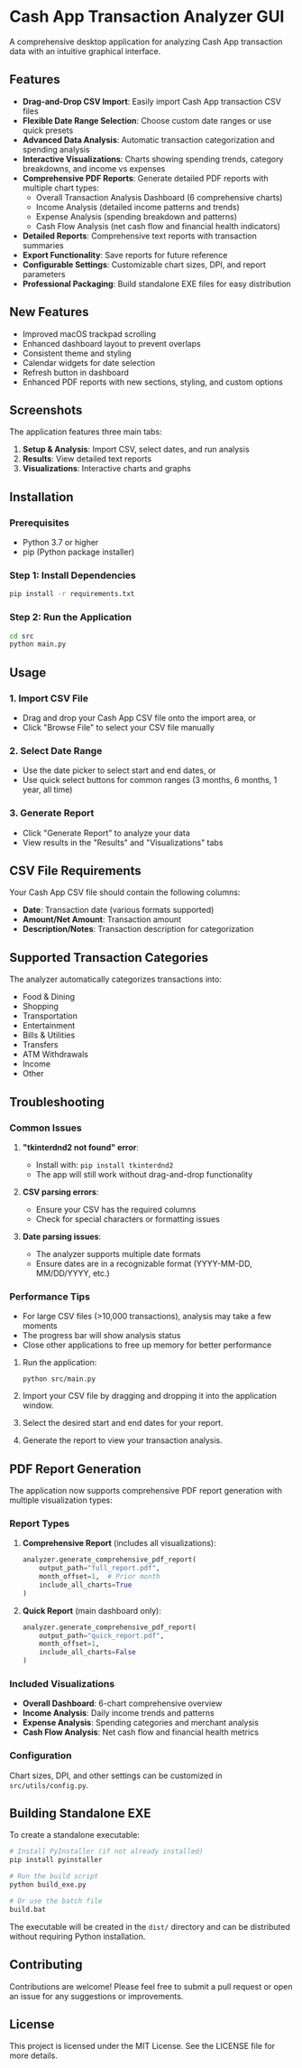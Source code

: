 # Cash App Transaction Analyzer GUI

A comprehensive desktop application for analyzing Cash App transaction data with an intuitive graphical interface.

## Features

- **Drag-and-Drop CSV Import**: Easily import Cash App transaction CSV files
- **Flexible Date Range Selection**: Choose custom date ranges or use quick presets
- **Advanced Data Analysis**: Automatic transaction categorization and spending analysis
- **Interactive Visualizations**: Charts showing spending trends, category breakdowns, and income vs expenses
- **Comprehensive PDF Reports**: Generate detailed PDF reports with multiple chart types:
  - Overall Transaction Analysis Dashboard (6 comprehensive charts)
  - Income Analysis (detailed income patterns and trends)
  - Expense Analysis (spending breakdown and patterns) 
  - Cash Flow Analysis (net cash flow and financial health indicators)
- **Detailed Reports**: Comprehensive text reports with transaction summaries
- **Export Functionality**: Save reports for future reference
- **Configurable Settings**: Customizable chart sizes, DPI, and report parameters
- **Professional Packaging**: Build standalone EXE files for easy distribution

## New Features
- Improved macOS trackpad scrolling
- Enhanced dashboard layout to prevent overlaps
- Consistent theme and styling
- Calendar widgets for date selection
- Refresh button in dashboard
- Enhanced PDF reports with new sections, styling, and custom options

## Screenshots

The application features three main tabs:
1. **Setup & Analysis**: Import CSV, select dates, and run analysis
2. **Results**: View detailed text reports
3. **Visualizations**: Interactive charts and graphs

## Installation

### Prerequisites
- Python 3.7 or higher
- pip (Python package installer)

### Step 1: Install Dependencies
```bash
pip install -r requirements.txt
```

### Step 2: Run the Application
```bash
cd src
python main.py
```

## Usage

### 1. Import CSV File
- Drag and drop your Cash App CSV file onto the import area, or
- Click "Browse File" to select your CSV file manually

### 2. Select Date Range
- Use the date picker to select start and end dates, or
- Use quick select buttons for common ranges (3 months, 6 months, 1 year, all time)

### 3. Generate Report
- Click "Generate Report" to analyze your data
- View results in the "Results" and "Visualizations" tabs

## CSV File Requirements

Your Cash App CSV file should contain the following columns:
- **Date**: Transaction date (various formats supported)
- **Amount/Net Amount**: Transaction amount
- **Description/Notes**: Transaction description for categorization

## Supported Transaction Categories

The analyzer automatically categorizes transactions into:
- Food & Dining
- Shopping  
- Transportation
- Entertainment
- Bills & Utilities
- Transfers
- ATM Withdrawals
- Income
- Other

## Troubleshooting

### Common Issues

1. **"tkinterdnd2 not found" error**: 
   - Install with: `pip install tkinterdnd2`
   - The app will still work without drag-and-drop functionality

2. **CSV parsing errors**: 
   - Ensure your CSV has the required columns
   - Check for special characters or formatting issues

3. **Date parsing issues**: 
   - The analyzer supports multiple date formats
   - Ensure dates are in a recognizable format (YYYY-MM-DD, MM/DD/YYYY, etc.)

### Performance Tips

- For large CSV files (>10,000 transactions), analysis may take a few moments
- The progress bar will show analysis status
- Close other applications to free up memory for better performance

1. Run the application:
   ```
   python src/main.py
   ```

2. Import your CSV file by dragging and dropping it into the application window.

3. Select the desired start and end dates for your report.

4. Generate the report to view your transaction analysis.

## PDF Report Generation

The application now supports comprehensive PDF report generation with multiple visualization types:

### Report Types

1. **Comprehensive Report** (includes all visualizations):
   ```python
   analyzer.generate_comprehensive_pdf_report(
       output_path="full_report.pdf",
       month_offset=1,  # Prior month
       include_all_charts=True
   )
   ```

2. **Quick Report** (main dashboard only):
   ```python
   analyzer.generate_comprehensive_pdf_report(
       output_path="quick_report.pdf",
       month_offset=1,
       include_all_charts=False
   )
   ```

### Included Visualizations

- **Overall Dashboard**: 6-chart comprehensive overview
- **Income Analysis**: Daily income trends and patterns
- **Expense Analysis**: Spending categories and merchant analysis
- **Cash Flow Analysis**: Net cash flow and financial health metrics

### Configuration

Chart sizes, DPI, and other settings can be customized in `src/utils/config.py`.

## Building Standalone EXE

To create a standalone executable:

```bash
# Install PyInstaller (if not already installed)
pip install pyinstaller

# Run the build script
python build_exe.py

# Or use the batch file
build.bat
```

The executable will be created in the `dist/` directory and can be distributed without requiring Python installation.

## Contributing

Contributions are welcome! Please feel free to submit a pull request or open an issue for any suggestions or improvements.

## License

This project is licensed under the MIT License. See the LICENSE file for more details.